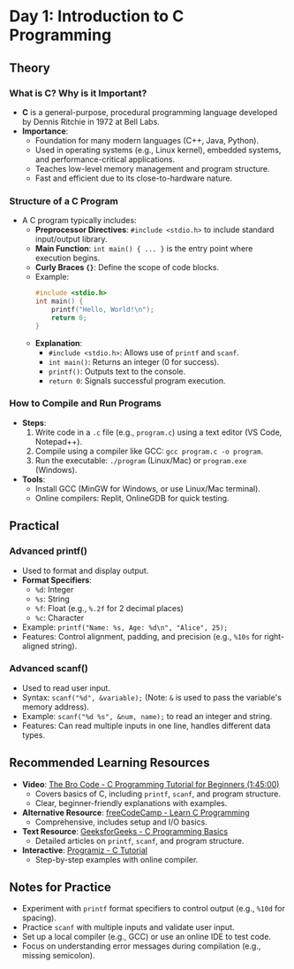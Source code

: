 # Day 1: Introduction to C Programming

## Theory
### What is C? Why is it Important?
- **C** is a general-purpose, procedural programming language developed by Dennis Ritchie in 1972 at Bell Labs.
- **Importance**:
  - Foundation for many modern languages (C++, Java, Python).
  - Used in operating systems (e.g., Linux kernel), embedded systems, and performance-critical applications.
  - Teaches low-level memory management and program structure.
  - Fast and efficient due to its close-to-hardware nature.

### Structure of a C Program
- A C program typically includes:
  - **Preprocessor Directives**: `#include <stdio.h>` to include standard input/output library.
  - **Main Function**: `int main() { ... }` is the entry point where execution begins.
  - **Curly Braces `{}`**: Define the scope of code blocks.
  - Example:
    ```c
    #include <stdio.h>
    int main() {
        printf("Hello, World!\n");
        return 0;
    }
    ```
  - **Explanation**:
    - `#include <stdio.h>`: Allows use of `printf` and `scanf`.
    - `int main()`: Returns an integer (0 for success).
    - `printf()`: Outputs text to the console.
    - `return 0`: Signals successful program execution.

### How to Compile and Run Programs
- **Steps**:
  1. Write code in a `.c` file (e.g., `program.c`) using a text editor (VS Code, Notepad++).
  2. Compile using a compiler like GCC: `gcc program.c -o program`.
  3. Run the executable: `./program` (Linux/Mac) or `program.exe` (Windows).
- **Tools**:
  - Install GCC (MinGW for Windows, or use Linux/Mac terminal).
  - Online compilers: Replit, OnlineGDB for quick testing.

## Practical
### Advanced printf()
- Used to format and display output.
- **Format Specifiers**:
  - `%d`: Integer
  - `%s`: String
  - `%f`: Float (e.g., `%.2f` for 2 decimal places)
  - `%c`: Character
- Example: `printf("Name: %s, Age: %d\n", "Alice", 25);`
- Features: Control alignment, padding, and precision (e.g., `%10s` for right-aligned string).

### Advanced scanf()
- Used to read user input.
- Syntax: `scanf("%d", &variable);` (Note: `&` is used to pass the variable's memory address).
- Example: `scanf("%d %s", &num, name);` to read an integer and string.
- Features: Can read multiple inputs in one line, handles different data types.

## Recommended Learning Resources
- **Video**: [The Bro Code - C Programming Tutorial for Beginners (1:45:00)](https://www.youtube.com/watch?v=87SH2Cn0s9A)
  - Covers basics of C, including `printf`, `scanf`, and program structure.
  - Clear, beginner-friendly explanations with examples.
- **Alternative Resource**: [freeCodeCamp - Learn C Programming](https://www.youtube.com/watch?v=87SH2Cn0s9A)
  - Comprehensive, includes setup and I/O basics.
- **Text Resource**: [GeeksforGeeks - C Programming Basics](https://www.geeksforgeeks.org/c-programming-language/)
  - Detailed articles on `printf`, `scanf`, and program structure.
- **Interactive**: [Programiz - C Tutorial](https://www.programiz.com/c-programming)
  - Step-by-step examples with online compiler.

## Notes for Practice
- Experiment with `printf` format specifiers to control output (e.g., `%10d` for spacing).
- Practice `scanf` with multiple inputs and validate user input.
- Set up a local compiler (e.g., GCC) or use an online IDE to test code.
- Focus on understanding error messages during compilation (e.g., missing semicolon).
